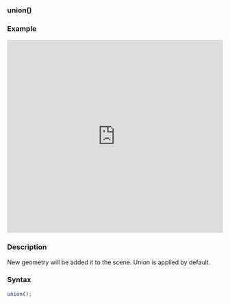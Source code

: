### union()

### Example

<iframe width="100%" height="450px" src="https://shaderpark.netlify.com/sculpture/-Ljh8xlHusTEVxNULPNk?example=true&embed=true" frameborder="0"></iframe>

### Description
New geometry will be added it to the scene.
Union is applied by default.

### Syntax
```js
union();
```